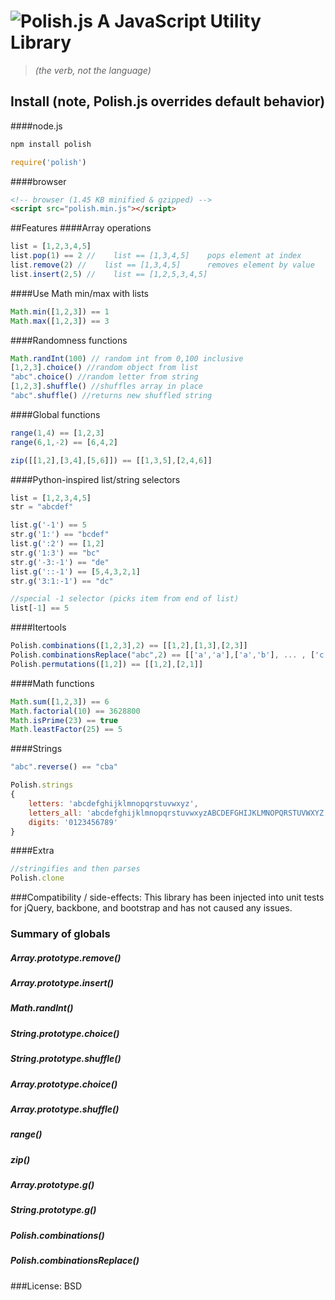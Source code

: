 ![Polish.js](https://raw.github.com/Zolmeister/Polish.js/master/polish-logo.png)
A JavaScript Utility Library
============================

> *(the verb, not the language)*

## Install (note, Polish.js overrides default behavior)
####node.js
````bash
npm install polish
````

````javascript
require('polish')
````

####browser
````html
<!-- browser (1.45 KB minified & gzipped) -->
<script src="polish.min.js"></script>
````

##Features
####Array operations

````javascript
list = [1,2,3,4,5]
list.pop(1) == 2 //    list == [1,3,4,5]    pops element at index
list.remove(2) //    list == [1,3,4,5]      removes element by value
list.insert(2,5) //    list == [1,2,5,3,4,5]
````

####Use Math min/max with lists

````javascript
Math.min([1,2,3]) == 1
Math.max([1,2,3]) == 3
````

####Randomness functions

````javascript
Math.randInt(100) // random int from 0,100 inclusive
[1,2,3].choice() //random object from list
"abc".choice() //random letter from string
[1,2,3].shuffle() //shuffles array in place
"abc".shuffle() //returns new shuffled string
````

####Global functions

````javascript
range(1,4) == [1,2,3]
range(6,1,-2) == [6,4,2]
````

````javascript
zip([[1,2],[3,4],[5,6]]) == [[1,3,5],[2,4,6]]
````

####Python-inspired list/string selectors

````javascript
list = [1,2,3,4,5]
str = "abcdef"

list.g('-1') == 5
str.g('1:') == "bcdef"
list.g(':2') == [1,2]
str.g('1:3') == "bc"
str.g('-3:-1') == "de"
list.g('::-1') == [5,4,3,2,1]
str.g('3:1:-1') == "dc"

//special -1 selector (picks item from end of list)
list[-1] == 5
````

####Itertools

````javascript
Polish.combinations([1,2,3],2) == [[1,2],[1,3],[2,3]]
Polish.combinationsReplace("abc",2) == [['a','a'],['a','b'], ... , ['c','c']]
Polish.permutations([1,2]) == [[1,2],[2,1]]
````

####Math functions
````javascript
Math.sum([1,2,3]) == 6
Math.factorial(10) == 3628800
Math.isPrime(23) == true
Math.leastFactor(25) == 5
````

####Strings
````javascript
"abc".reverse() == "cba"

Polish.strings
{
    letters: 'abcdefghijklmnopqrstuvwxyz',
    letters_all: 'abcdefghijklmnopqrstuvwxyzABCDEFGHIJKLMNOPQRSTUVWXYZ',
    digits: '0123456789'
}
````

####Extra
````javascript
//stringifies and then parses
Polish.clone
````

###Compatibility / side-effects:
This library has been injected into unit tests for jQuery, backbone, and bootstrap and has not caused any issues.

### Summary of globals


##### Array.prototype.remove()
##### Array.prototype.insert()
##### Math.randInt()
##### String.prototype.choice()
##### String.prototype.shuffle()
##### Array.prototype.choice()
##### Array.prototype.shuffle()
##### range()
##### zip()
##### Array.prototype.g()
##### String.prototype.g()
##### Polish.combinations()
##### Polish.combinationsReplace()


###License: BSD
